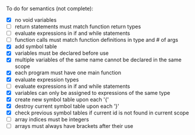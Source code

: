 To do for semantics (not complete):
- [x] no void variables
- [ ] return statements must match function return types
- [ ] evaluate expressions in if and while statements
- [ ] function calls must match function definitions in type and # of args
- [x] add symbol table
- [x] variables must be declared before use
- [x] multiple variables of the same name cannot be declared in the same scope
- [x] each program must have one main function
- [x] evaluate expression types
- [ ] evaluate expressions in if and while statements
- [x] variables can only be assigned to expressions of the same type
- [x] create new symbol table upon each '{'
- [x] destroy current symbol table upon each '}'
- [x] check previous symbol tables if current id is not found in current scope
- [ ] array indices must be integers
- [ ] arrays must always have brackets after their use
